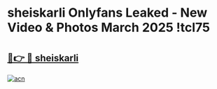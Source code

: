 # sheiskarli Onlyfans Leaked - New Video & Photos March 2025 !tcl75

# <h2><a href="https://4uckc0.iuczelnia.edu.pl?title=sheiskarli&ref=tcl75">🔗👉 🔴 sheiskarli</a></h2>

[![acn](https://github.com/user-attachments/assets/0f9c940e-d8b0-45ae-aac7-cd30a18b3e1c)](https://4uckc0.iuczelnia.edu.pl?title=sheiskarli&ref=tcl75)

